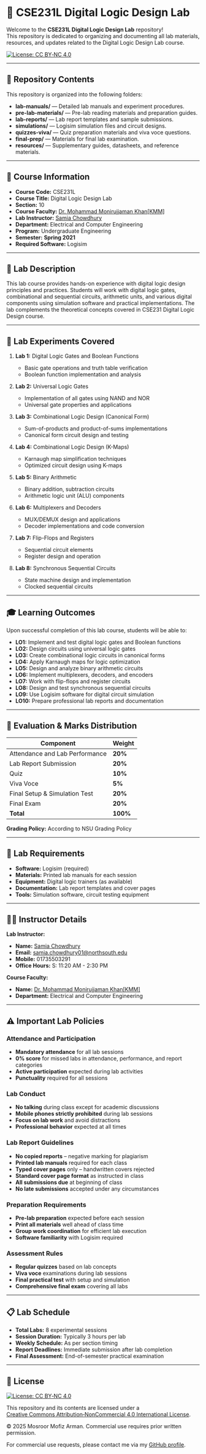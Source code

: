 # 🔌 CSE231L Digital Logic Design Lab

Welcome to the **CSE231L Digital Logic Design Lab** repository!  
This repository is dedicated to organizing and documenting all lab materials, resources, and updates related to the Digital Logic Design Lab course.  

[![License: CC BY‑NC 4.0](https://img.shields.io/badge/License‑CC%20BY‑NC%204.0-lightgrey.svg)](https://creativecommons.org/licenses/by-nc/4.0/)

---

## 📁 Repository Contents

This repository is organized into the following folders:

- **lab-manuals/** — Detailed lab manuals and experiment procedures.
- **pre-lab-materials/** — Pre-lab reading materials and preparation guides.
- **lab-reports/** — Lab report templates and sample submissions.
- **simulations/** — Logisim simulation files and circuit designs.
- **quizzes-viva/** — Quiz preparation materials and viva voce questions.
- **final-prep/** — Materials for final lab examination.
- **resources/** — Supplementary guides, datasheets, and reference materials.

---

## 📌 Course Information

- **Course Code:** CSE231L  
- **Course Title:** Digital Logic Design Lab  
- **Section:** 10  
- **Course Faculty:** [Dr. Mohammad Monirujjaman Khan[KMM]](https://ece.northsouth.edu/people/monirujjaman-khan/)   
- **Lab Instructor:** [Samia Chowdhury](https://bd.linkedin.com/in/samia-chowdhury-5502581b2)   
- **Department:** Electrical and Computer Engineering  
- **Program:** Undergraduate Engineering  
- **Semester:** **Spring 2021**  
- **Required Software:** Logisim  

---

## 🎯 Lab Description

This lab course provides hands-on experience with digital logic design principles and practices. Students will work with digital logic gates, combinational and sequential circuits, arithmetic units, and various digital components using simulation software and practical implementations. The lab complements the theoretical concepts covered in CSE231 Digital Logic Design course.

---

## 🧩 Lab Experiments Covered

1. **Lab 1:** Digital Logic Gates and Boolean Functions
   - Basic gate operations and truth table verification
   - Boolean function implementation and analysis

2. **Lab 2:** Universal Logic Gates
   - Implementation of all gates using NAND and NOR
   - Universal gate properties and applications

3. **Lab 3:** Combinational Logic Design (Canonical Form)
   - Sum-of-products and product-of-sums implementations
   - Canonical form circuit design and testing

4. **Lab 4:** Combinational Logic Design (K-Maps)
   - Karnaugh map simplification techniques
   - Optimized circuit design using K-maps

5. **Lab 5:** Binary Arithmetic
   - Binary addition, subtraction circuits
   - Arithmetic logic unit (ALU) components

6. **Lab 6:** Multiplexers and Decoders
   - MUX/DEMUX design and applications
   - Decoder implementations and code conversion

7. **Lab 7:** Flip-Flops and Registers
   - Sequential circuit elements
   - Register design and operation

8. **Lab 8:** Synchronous Sequential Circuits
   - State machine design and implementation
   - Clocked sequential circuits

---

## 🎓 Learning Outcomes

Upon successful completion of this lab course, students will be able to:

- **LO1:** Implement and test digital logic gates and Boolean functions
- **LO2:** Design circuits using universal logic gates
- **LO3:** Create combinational logic circuits in canonical forms
- **LO4:** Apply Karnaugh maps for logic optimization
- **LO5:** Design and analyze binary arithmetic circuits
- **LO6:** Implement multiplexers, decoders, and encoders
- **LO7:** Work with flip-flops and register circuits
- **LO8:** Design and test synchronous sequential circuits
- **LO9:** Use Logisim software for digital circuit simulation
- **LO10:** Prepare professional lab reports and documentation

---

## 📝 Evaluation & Marks Distribution

| Component | Weight |
|-----------|--------|
| Attendance and Lab Performance | **20%** |
| Lab Report Submission | **20%** |
| Quiz | **10%** |
| Viva Voce | **5%** |
| Final Setup & Simulation Test | **20%** |
| Final Exam | **20%** |
| **Total** | **100%** |

**Grading Policy:** According to NSU Grading Policy

---

## 🔧 Lab Requirements

- **Software:** Logisim (required)
- **Materials:** Printed lab manuals for each session
- **Equipment:** Digital logic trainers (as available)
- **Documentation:** Lab report templates and cover pages
- **Tools:** Simulation software, circuit testing equipment

---

## 👩‍🏫 Instructor Details

**Lab Instructor:**
- **Name:** [Samia Chowdhury](https://bd.linkedin.com/in/samia-chowdhury-5502581b2)  
- **Email:** samia.chowdhury01@northsouth.edu  
- **Mobile:** 01735503291  
- **Office Hours:** S: 11:20 AM - 2:30 PM   

**Course Faculty:**
- **Name:** [Dr. Mohammad Monirujjaman Khan[KMM]](https://ece.northsouth.edu/people/monirujjaman-khan/)    
- **Department:** Electrical and Computer Engineering  

---

## ⚠️ Important Lab Policies

### Attendance and Participation
- **Mandatory attendance** for all lab sessions
- **0% score** for missed labs in attendance, performance, and report categories
- **Active participation** expected during lab activities
- **Punctuality** required for all sessions

### Lab Conduct
- **No talking** during class except for academic discussions
- **Mobile phones strictly prohibited** during lab sessions
- **Focus on lab work** and avoid distractions
- **Professional behavior** expected at all times

### Lab Report Guidelines
- **No copied reports** – negative marking for plagiarism
- **Printed lab manuals** required for each class
- **Typed cover pages** only – handwritten covers rejected
- **Standard cover page format** as instructed in class
- **All submissions due** at beginning of class
- **No late submissions** accepted under any circumstances

### Preparation Requirements
- **Pre-lab preparation** expected before each session
- **Print all materials** well ahead of class time
- **Group work coordination** for efficient lab execution
- **Software familiarity** with Logisim required

### Assessment Rules
- **Regular quizzes** based on lab concepts
- **Viva voce** examinations during lab sessions
- **Final practical test** with setup and simulation
- **Comprehensive final exam** covering all labs

---

## 📋 Lab Schedule

- **Total Labs:** 8 experimental sessions
- **Session Duration:** Typically 3 hours per lab
- **Weekly Schedule:** As per section timing
- **Report Deadlines:** Immediate submission after lab completion
- **Final Assessment:** End-of-semester practical examination

---

## 📜 License

[![License: CC BY‑NC 4.0](https://img.shields.io/badge/License‑CC%20BY‑NC%204.0-lightgrey.svg)](https://creativecommons.org/licenses/by-nc/4.0/)

This repository and its contents are licensed under a  
[Creative Commons Attribution‑NonCommercial 4.0 International License](https://creativecommons.org/licenses/by-nc/4.0/).

© 2025 Mosroor Mofiz Arman. Commercial use requires prior written permission.  

For commercial use requests, please contact me via my [GitHub profile](https://github.com/mosroormofizarman).
